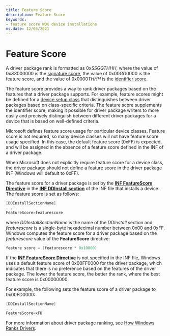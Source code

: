 ```yaml
---
title: Feature Score
description: Feature Score
keywords:
- feature score WDK device installations
ms.date: 12/03/2021
---
```


# Feature Score

A driver package rank is formatted as 0x*SSGGTHHH*, where the value of 0x*SS*000000 is the [signature score](signature-score--windows-vista-and-later-.md), the value of 0x00*GG*0000 is the feature score, and the value of 0x0000*THHH* is the [identifier score](identifier-score--windows-vista-and-later-.md).

The feature score provides a way to rank driver packages based on the features that a driver package supports. For example, feature scores might be defined for a [device setup class](./overview-of-device-setup-classes.md) that distinguishes between driver packages based on class-specific criteria. The feature score supplements the identifier score, making it possible for driver package writers to more easily and precisely distinguish between different driver packages for a device that is based on well-defined criteria.

Microsoft defines feature score usage for particular device classes. Feature score is not required, so many device classes will not have feature score usage specified. In this case, the default feature score (0xFF) is expected, and will be assigned in the absence of a feature score defined in the INF of a driver package.

When Microsoft does not explicitly require feature score for a device class, the driver package should not define a feature score in the driver package INF (Windows will default to 0xFF).

The feature score for a driver package is set by the [**INF FeatureScore Directive**](inf-featurescore-directive.md) in the [**INF DDInstall section**](inf-ddinstall-section.md) of the INF file that installs a device. The feature score is set as follows:

```cpp
[DDInstallSectionName]
. . .
FeatureScore=featurescore
```

where *DDInstallSectionName* is the name of the *DDInstall* section and *featurescore* is a single-byte hexadecimal number between 0x00 and 0xFF. Windows computes the feature score for a driver package based on the *featurescore* value of the **FeatureScore** directive:

```cpp
feature score = (featurescore * 0x10000)
```

If the [**INF FeatureScore Directive**](inf-featurescore-directive.md) is not specified in the INF file, Windows uses a default feature score of 0x00FF0000 for the driver package, which indicates that there is no preference based on the features of the driver package. The lower the feature score, the better the rank, where the best feature score is 0x00000000.

For example, the following sets the feature score of a driver package to 0x00FD0000:

```cpp
[DDInstallSectionName]
. . .
FeatureScore=xFD
```

For more information about driver package ranking, see [How Windows Ranks Drivers](how-windows-ranks-driver-packages.md).
